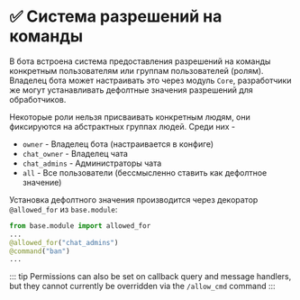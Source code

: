 # ✅ Система разрешений на команды

В бота встроена система предоставления разрешений на команды конкретным пользователям или группам пользователей (ролям). Владелец бота может настраивать это через модуль `Core`, разработчики же могут устанавливать дефолтные значения разрешений для обработчиков.

Некоторые роли нельзя присваивать конкретным людям, они фиксируются на абстрактных группах людей. Среди них -

- `owner` - Владелец бота (настраивается в конфиге)
- `chat_owner` - Владелец чата
- `chat_admins` - Администраторы чата
- `all` - Все пользователи (бессмысленно ставить как дефолтное значение)

Установка дефолтного значения производится через декоратор `@allowed_for` из `base.module`:

```python
from base.module import allowed_for
...
@allowed_for("chat_admins")
@command("ban")
...
```
::: tip
Permissions can also be set on callback query and message handlers, but they cannot currently be overridden via the `/allow_cmd` command
:::